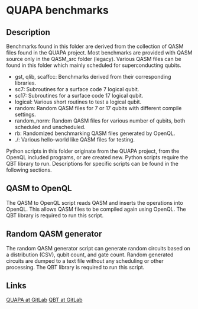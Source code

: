 # QUAPA benchmarks

## Description

Benchmarks found in this folder are derived from the collection of QASM files found in the QUAPA project.
Most benchmarks are provided with QASM source only in the QASM_src folder (legacy).
Various QASM files can be found in this folder which mainly scheduled for superconducting qubits.

- gst, qlib, scaffcc: Benchmarks derived from their corresponding libraries.
- sc7: Subroutines for a surface code 7 logical qubit.
- sc17: Subroutines for a surface code 17 logical qubit.
- logical: Various short routines to test a logical qubit.
- random: Random QASM files for 7 or 17 qubits with different compile settings.
- random_norm: Random QASM files for various number of qubits, both scheduled and unscheduled.
- rb: Randomized benchmarking QASM files generated by OpenQL.
- ./: Various hello-world like QASM files for testing.

Python scripts in this folder originate from the QUAPA project, from the OpenQL included programs, or are created new.
Python scripts require the QBT library to run.
Descriptions for specific scripts can be found in the following sections.

## QASM to OpenQL

The QASM to OpenQL script reads QASM and inserts the operations into OpenQL. This allows QASM files to be compiled again using OpenQL. The QBT library is required to run this script.

## Random QASM generator

The random QASM generator script can generate random circuits based on a distribution (CSV), qubit count, and gate count. Random generated circuits are dumped to a text file without any scheduling or other processing. The QBT library is required to run this script.

## Links

[QUAPA at GitLab](https://gitlab.com/lriesebos/quapa)
[QBT at GitLab](https://gitlab.com/lriesebos/qbt)

